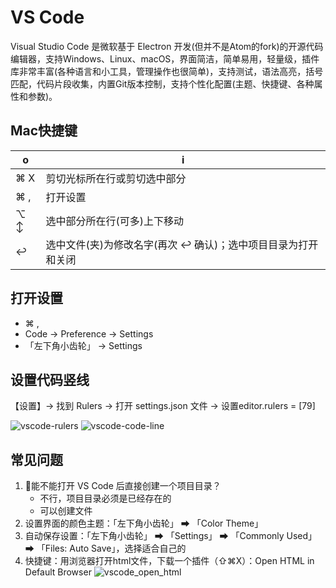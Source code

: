 # VS Code

Visual Studio Code 是微软基于 Electron 开发(但并不是Atom的fork)的开源代码编辑器，支持Windows、Linux、macOS，界面简洁，简单易用，轻量级，插件库非常丰富(各种语言和小工具，管理操作也很简单)，支持测试，语法高亮，括号匹配，代码片段收集，内置Git版本控制，支持个性化配置(主题、快捷键、各种属性和参数)。

## Mac快捷键

o | i
-|-
⌘ X | 剪切光标所在行或剪切选中部分
⌘ , | 打开设置
⌥ ↕ | 选中部分所在行(可多)上下移动
↩︎ | 选中文件(夹)为修改名字(再次 ↩ 确认)；选中项目目录为打开和关闭

## 打开设置

- ⌘ ,
- Code -> Preference -> Settings
- 「左下角小齿轮」 -> Settings

## 设置代码竖线

【设置】-> 找到 Rulers -> 打开 settings.json 文件 ->
设置editor.rulers = [79]

![vscode-rulers](images/vscode-rulers.png)
![vscode-code-line](images/vscode-code-line.png)

## 常见问题

1. 能不能打开 VS Code 后直接创建一个项目目录？
    - 不行，项目目录必须是已经存在的
    - 可以创建文件
2. 设置界面的颜色主题：「左下角小齿轮」 ➡ 「Color Theme」
3. 自动保存设置：「左下角小齿轮」 ➡ 「Settings」 ➡ 「Commonly Used」 ➡ 「Files: Auto Save」，选择适合自己的
4. 快捷键：用浏览器打开html文件，下载一个插件（⇧⌘X）：Open HTML in Default Browser
   ![vscode_open_html](images/vscode_open_html.png)
